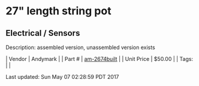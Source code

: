 # 27" length string pot
## Electrical / Sensors
Description: 	assembled version, unassembled version exists 

| Vendor | Andymark | 
| Part # | [am-2674built](http://www.andymark.com/product-p/am-2674built.htm) | 
| Unit Price | $50.00 | 
| Tags: |  | 

Last updated: Sun May 07 02:28:59 PDT 2017